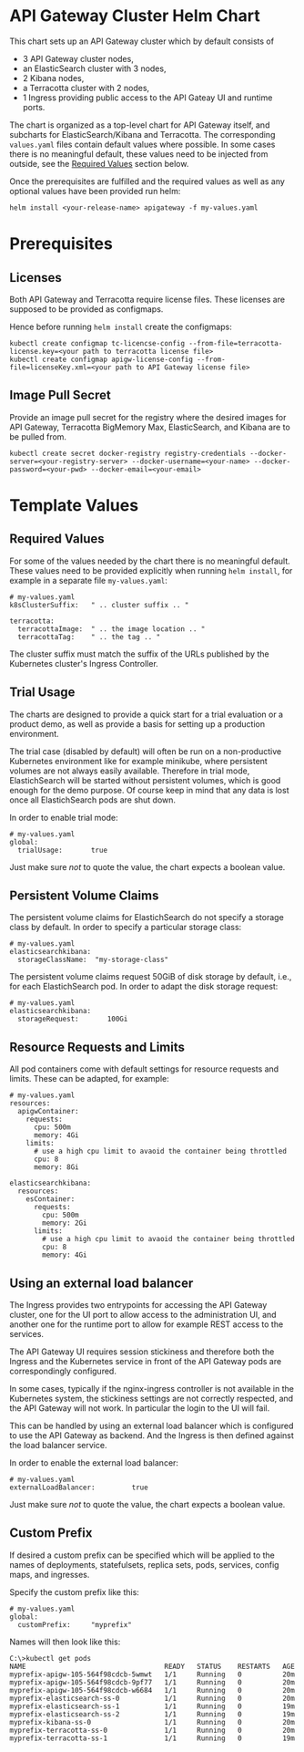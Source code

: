 # API Gateway Cluster Helm Chart

This chart sets up an API Gateway cluster which by default consists of
* 3 API Gateway cluster nodes,
* an ElasticSearch cluster with 3 nodes,
* 2 Kibana nodes,
* a Terracotta cluster with 2 nodes,
* 1 Ingress providing public access to the API Gateay UI and runtime ports.

The chart is organized as a top-level chart for API Gateway itself, and subcharts for
ElasticSearch/Kibana and Terracotta. The corresponding `values.yaml` files contain
default values where possible. In some cases there is no meaningful default, these values
need to be injected from outside, see the [Required Values](#required-values) section below.

Once the prerequisites are fulfilled and the required values as well as any optional values have been provided run helm:

```
helm install <your-release-name> apigateway -f my-values.yaml
```

# Prerequisites

## Licenses

Both API Gateway and Terracotta require license files. These licenses are supposed to be
provided as configmaps.

Hence before running `helm install` create the configmaps:

```
kubectl create configmap tc-licencse-config --from-file=terracotta-license.key=<your path to terracotta license file>
kubectl create configmap apigw-license-config --from-file=licenseKey.xml=<your path to API Gateway license file>
```

## Image Pull Secret

Provide an image pull secret for the registry where the desired images for API Gateway, Terracotta BigMemory Max,
ElasticSearch, and Kibana are to be pulled from.

```
kubectl create secret docker-registry registry-credentials --docker-server=<your-registry-server> --docker-username=<your-name> --docker-password=<your-pwd> --docker-email=<your-email>
```

# Template Values

## Required Values

For some of the values needed by the chart there is no meaningful default. These values need to be provided
explicitly when running `helm install`, for example in a separate file `my-values.yaml`:

```
# my-values.yaml
k8sClusterSuffix:   " .. cluster suffix .. "

terracotta:
  terracottaImage:  " .. the image location .. "
  terracottaTag:    " .. the tag .. "
```

The cluster suffix must match the suffix of the URLs published by the Kubernetes cluster's Ingress Controller.

## Trial Usage

The charts are designed to provide a quick start for a trial evaluation or a product demo, as well as 
provide a basis for setting up a production environment.

The trial case (disabled by default) will often be run on a non-productive Kubernetes environment like
for example minikube, where persistent volumes are not always easily available. Therefore in trial mode,
ElastichSearch will be started without persistent volumes, which is good enough for the demo purpose.
Of course keep in mind that any data is lost once all ElastichSearch pods are shut down.

In order to enable trial mode:

```
# my-values.yaml
global:
  trialUsage:       true
```

Just make sure _not_ to quote the value, the chart expects a boolean value.

## Persistent Volume Claims

The persistent volume claims for ElastichSearch do not specify a storage class by default.
In order to specify a particular storage class:

```
# my-values.yaml
elasticsearchkibana:
  storageClassName:  "my-storage-class"
```

The persistent volume claims request 50GiB of disk storage by default, i.e., for each ElastichSearch pod.
In order to adapt the disk storage request:

```
# my-values.yaml
elasticsearchkibana:
  storageRequest:       100Gi
```

## Resource Requests and Limits

All pod containers come with default settings for resource requests and limits.
These can be adapted, for example:

```
# my-values.yaml
resources:  
  apigwContainer:
    requests:
      cpu: 500m
      memory: 4Gi
    limits:
      # use a high cpu limit to avaoid the container being throttled
      cpu: 8
      memory: 8Gi

elasticsearchkibana:      
  resources:
    esContainer:
      requests:
        cpu: 500m
        memory: 2Gi
      limits:
        # use a high cpu limit to avaoid the container being throttled
        cpu: 8
        memory: 4Gi
```

## Using an external load balancer

The Ingress provides two entrypoints for accessing the API Gateway cluster, one for the UI port to
allow access to the administration UI, and another one for the runtime port to allow for example REST access
to the services.

The API Gateway UI requires session stickiness and therefore both the Ingress and the Kubernetes
service in front of the API Gateway pods are correspondingly configured.

In some cases, typically if the nginx-ingress controller is not available in the Kubernetes system, the stickiness
settings are not correctly respected, and the API Gateway will not work. In particular the login to the UI
will fail.

This can be handled by using an external load balancer which is configured to use the API Gateway as
backend. And the Ingress is then defined against the load balancer service.

In order to enable the external load balancer:

```
# my-values.yaml
externalLoadBalancer:         true
```

Just make sure _not_ to quote the value, the chart expects a boolean value.

## Custom Prefix

If desired a custom prefix can be specified which will be applied to the names of deployments, statefulsets,
replica sets, pods, services, config maps, and ingresses.

Specify the custom prefix like this:

```
# my-values.yaml
global:
  customPrefix:     "myprefix"
```

Names will then look like this:

```
C:\>kubectl get pods
NAME                                  READY   STATUS    RESTARTS   AGE
myprefix-apigw-105-564f98cdcb-5wmwt   1/1     Running   0          20m
myprefix-apigw-105-564f98cdcb-9pf77   1/1     Running   0          20m
myprefix-apigw-105-564f98cdcb-w6684   1/1     Running   0          20m
myprefix-elasticsearch-ss-0           1/1     Running   0          20m
myprefix-elasticsearch-ss-1           1/1     Running   0          19m
myprefix-elasticsearch-ss-2           1/1     Running   0          19m
myprefix-kibana-ss-0                  1/1     Running   0          20m
myprefix-terracotta-ss-0              1/1     Running   0          20m
myprefix-terracotta-ss-1              1/1     Running   0          19m
```